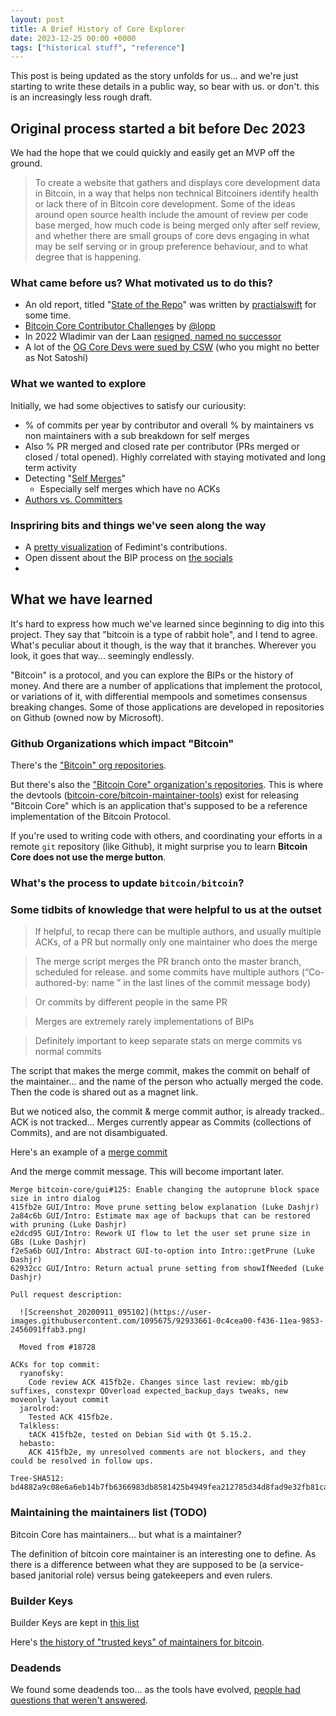 ```yaml
---
layout: post
title: A Brief History of Core Explorer
date: 2023-12-25 00:00 +0000
tags: ["historical stuff", "reference"]
---
```


This post is being updated as the story unfolds for us... and we're just starting to write these details in a public way, so bear with us. or don't. this is an increasingly less rough draft.

## Original process started a bit before Dec 2023

We had the hope that we could quickly and easily get an MVP off the ground.

> To create a website that gathers and displays core development data in Bitcoin, in a way that helps non technical Bitcoiners identify health or lack there of in Bitcoin core development. Some of the ideas around open source health include the amount of review per code base merged, how much code is being merged only after self review, and whether there are small groups of core devs engaging in what may be self serving or in group preference behaviour, and to what degree that is happening.

### What came before us? What motivated us to do this? 

- An old report, titled "[State of the Repo](https://github.com/bitcoin/bitcoin/issues?q=is%3Aissue+practicalswift+is%3Aclosed+%22State+of+the+repo%22)" was written by [practialswift](https://github.com/practicalswift) for some time.
- [Bitcoin Core Contributor Challenges](https://blog.lopp.net/bitcoin-core-contributor-challenges/) by [@lopp](https://x.com/lopp)
- In 2022 Wladimir van der Laan [resigned, named no successor](https://protos.com/bitcoins-longest-serving-lead-maintainer-calls-it-quits-names-no-successor/)
- A lot of the [OG Core Devs were sued by CSW](https://bitcoinnews.com/legal/craig-wright-1-trillion-lawsuit/) (who you might no better as Not Satoshi)

### What we wanted to explore

Initially, we had some objectives to satisfy our curiousity:
- % of commits per year by contributor and overall % by maintainers vs non maintainers with a sub breakdown for self merges
- Also % PR merged and closed rate per contributor (PRs merged or closed / total opened). Highly correlated with staying motivated and long term activity
- Detecting "[Self Merges](/definitions/self-merges)"
    - Especially self merges which have no ACKs
- [Authors vs. Committers](/definitions/author-and-committer)


### Inspriring bits and things we've seen along the way

- A [pretty visualization](https://x.com/fedimint/status/1775185775769833927) of Fedimint's contributions.
- Open dissent about the BIP process on [the socials](https://xcancel.com/francispouliot_/status/1774976931231830327?s=19)
- 


## What we have learned

It's hard to express how much we've learned since beginning to dig into this project. They say that "bitcoin is a type of rabbit hole", and I tend to agree. What's peculiar about it though, is the way that it branches. Wherever you look, it goes that way... seemingly endlessly.

"Bitcoin" is a protocol, and you can explore the BIPs or the history of money. And there are a number of applications that implement the protocol, or variations of it, with differential mempools and sometimes consensus breaking changes. Some of those applications are developed in repositories on Github (owned now by Microsoft).

### Github Organizations which impact "Bitcoin"

There's the ["Bitcoin" org repositories](https://github.com/orgs/bitcoin/repositories).

But there's also the ["Bitcoin Core" organization's repositories](https://github.com/orgs/bitcoin-core/repositories). This is where the devtools ([bitcoin-core/bitcoin-maintainer-tools](https://github.com/bitcoin-core/bitcoin-maintainer-tools)) exist for releasing "Bitcoin Core" which is an application that's supposed to be a reference implementation of the Bitcoin Protocol.


If you're used to writing code with others, and coordinating your efforts in a remote `git` repository (like Github), it might surprise you to learn **Bitcoin Core does not use the merge button**. 

### What's the process to update `bitcoin/bitcoin`?

### Some tidbits of knowledge that were helpful to us at the outset

> If helpful, to recap there can be multiple authors, and usually multiple ACKs, of a PR but normally only one maintainer who does the merge

> The merge script merges the PR branch onto the master branch, scheduled for release. and some commits have multiple authors (“Co-authored-by: name <email>” in the last lines of the commit message body)

> Or commits by different people in the same PR

> Merges are extremely rarely implementations of BIPs

> Definitely important to keep separate stats on merge commits vs normal commits


The script that makes the merge commit, makes the commit on behalf of the maintainer... and the name of the person who actually merged the code. Then the code is shared out as a magnet link.

But we noticed also, the commit & merge commit author, is already tracked.. ACK is not tracked... Merges currently appear as Commits (collections of Commits), and are not disambiguated.

Here's an example of a [merge commit](https://github.com/bitcoin/bitcoin/commit/e1e1e708fa0fbc0c51460305da5d401ed8f218f3)

And the merge commit message. This will become important later.

```
Merge bitcoin-core/gui#125: Enable changing the autoprune block space size in intro dialog
415fb2e GUI/Intro: Move prune setting below explanation (Luke Dashjr)
2a84c6b GUI/Intro: Estimate max age of backups that can be restored with pruning (Luke Dashjr)
e2dcd95 GUI/Intro: Rework UI flow to let the user set prune size in GBs (Luke Dashjr)
f2e5a6b GUI/Intro: Abstract GUI-to-option into Intro::getPrune (Luke Dashjr)
62932cc GUI/Intro: Return actual prune setting from showIfNeeded (Luke Dashjr)

Pull request description:

  ![Screenshot_20200911_095102](https://user-images.githubusercontent.com/1095675/92933661-0c4cea00-f436-11ea-9853-2456091ffab3.png)

  Moved from #18728

ACKs for top commit:
  ryanofsky:
    Code review ACK 415fb2e. Changes since last review: mb/gib suffixes, constexpr QOverload expected_backup_days tweaks, new moveonly layout commit
  jarolrod:
    Tested ACK 415fb2e.
  Talkless:
    tACK 415fb2e, tested on Debian Sid with Qt 5.15.2.
  hebasto:
    ACK 415fb2e, my unresolved comments are not blockers, and they could be resolved in follow ups.

Tree-SHA512: bd4882a9c08e6a6eb14b7fb6366983db8581425b4949fea212785d34d8fad9e32fb81ca8c8cdbfb2c05ea394aaf5a746ba2cf16623795c7252c3bdb61d455f00
```

### Maintaining the maintainers list (TODO)

Bitcoin Core has maintainers... but what is a maintainer?

The definition of bitcoin core maintainer is an interesting one to define. As there is a difference between what they are supposed to be (a service-based janitorial role) versus being gatekeepers and even rulers.

### Builder Keys

Builder Keys are kept in [this list](https://github.com/bitcoin-core/guix.sigs/tree/main/builder-keys)

Here's [the history of "trusted keys" of maintainers for bitcoin](https://github.com/bitcoin/bitcoin/commits/master/contrib/verify-commits/trusted-keys).

### Deadends

We found some deadends too... as the tools have evolved, [people had questions that weren't answered](https://github.com/bitcoin/bitcoin/commit/59ebee3fb4181baf20fab263cf1b587ece1bd5e2#commitcomment-126211284).

